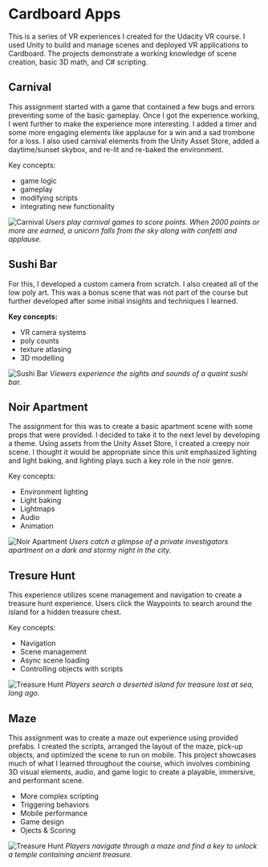 # Cardboard Apps
This is a series of VR experiences I created for the Udacity VR course. I used Unity to build and manage scenes and deployed VR applications to Cardboard. The projects demonstrate a working knowledge of scene creation, basic 3D math, and C# scripting.



## Carnival
This assignment started with a game that contained a few bugs and errors preventing some of the basic gameplay. Once I got the experience working, I went further to make the experience more interesting. I added a timer and some more engaging elements like applause for a win and a sad trombone for a loss. I also used carnival elements from the Unity Asset Store, added a daytime/sunset skybox, and re-lit and re-baked the environment.

Key concepts:
* game logic
* gameplay
* modifying scripts
* integrating new functionality

![Carnival](/Carnival/carnival.png)
_Users play carnival games to score points. When 2000 points or more are earned, a unicorn falls from the sky along with confetti and applause._


## Sushi Bar
For this, I developed a custom camera from scratch. I also created all of the low poly art. This was a bonus scene that was not part of the course but further developed after some initial insights and techniques I learned.

**Key concepts:**
* VR camera systems
* poly counts
* texture atlasing
* 3D modelling

![Sushi Bar](/SushiBar/sushi-bar.png)
_Viewers experience the sights and sounds of a quaint sushi bar._


## Noir Apartment
The assignment for this was to create a basic apartment scene with some props that were provided. I decided to take it to the next level by developing a theme. Using assets from the Unity Asset Store, I created a creepy noir scene. I thought it would be appropriate since this unit emphasized lighting and light baking, and lighting plays such a key role in the noir genre.

Key concepts:
* Environment lighting
* Light baking
* Lightmaps
* Audio
* Animation

![Noir Apartment](/NoirApartment/noir-apartment.png)
_Users catch a glimpse of a private investigators apartment on a dark and stormy night in the city._


## Tresure Hunt
This experience utilizes scene management and navigation to create a treasure hunt experience. Users click the Waypoints to search around the island for a hidden treasure chest.

Key concepts:
* Navigation
* Scene management
* Async scene loading
* Controlling objects with scripts

![Treasure Hunt](/TreasureHunt/treasure-hunt.png)
_Players search a deserted island for treasure lost at sea, long ago._


## Maze
This assignment was to create a maze out experience using provided prefabs. I created the scripts, arranged the layout of the maze, pick-up objects, and optimized the scene to run on mobile. This project showcases much of what I learned throughout the course, which involves combining 3D visual elements, audio, and game logic to create a playable, immersive, and performant scene.

* More complex scripting
* Triggering behaviors
* Mobile performance
* Game design
* Ojects &amp; Scoring

![Treasure Hunt](/AMaze/maze.png)
_Players navigate through a maze and find a key to unlock a temple containing ancient treasure._ 